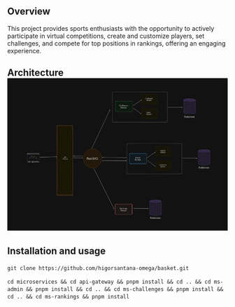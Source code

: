 ## Overview
This project provides sports enthusiasts with the opportunity to actively participate in virtual competitions, create and customize players, set challenges, and compete for top positions in rankings, offering an engaging experience.

## Architecture![Logo](.github/diagram-architecture.png)

## Installation and usage
```git clone https://github.com/higorsantana-omega/basket.git```

```cd microservices && cd api-gateway && pnpm install && cd .. && cd ms-admin && pnpm install && cd .. && cd ms-challenges && pnpm install && cd .. && cd ms-rankings && pnpm install```
